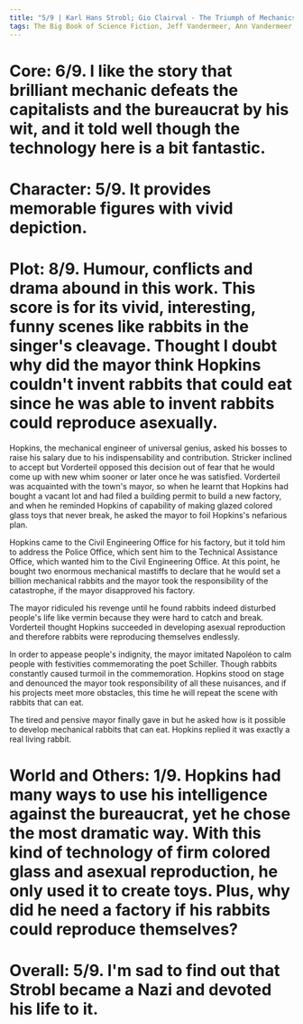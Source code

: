 ```yaml
---
title: "5/9 | Karl Hans Strobl; Gio Clairval - The Triumph of Mechanics"
tags: The Big Book of Science Fiction, Jeff Vandermeer, Ann Vandermeer, short story, novelette, science fiction, 1877-1946, 1907
---
```


# Core: 6/9. I like the story that brilliant mechanic defeats the capitalists and the bureaucrat by his wit, and it told well though the technology here is a bit fantastic.


# Character: 5/9. It provides memorable figures with vivid depiction.



# Plot: 8/9. Humour, conflicts and drama abound in this work. This score is for its vivid, interesting, funny scenes like rabbits in the singer's cleavage. Thought I doubt why did the mayor think Hopkins couldn't invent rabbits that could eat since he was able to invent rabbits could reproduce asexually.

Hopkins, the mechanical engineer of universal genius, asked his bosses to raise his salary due to his indispensability and contribution. Stricker inclined to accept but Vorderteil opposed this decision out of fear that he would come up with new whim sooner or later once he was satisfied. Vorderteil was acquainted with the town's mayor, so when he learnt that Hopkins had bought a vacant lot and had filed a building permit to build a new factory, and when he reminded Hopkins of capability of making glazed colored glass toys that never break, he asked the mayor to foil Hopkins's nefarious plan. 

Hopkins came to the Civil Engineering Office for his factory, but it told him to address the Police Office, which sent him to the Technical Assistance Office, which wanted him to the Civil Engineering Office. At this point, he bought two enormous mechanical mastiffs to declare that he would set a billion mechanical rabbits and the mayor took the responsibility of the catastrophe, if the mayor disapproved his factory.


The mayor ridiculed his revenge until he found rabbits indeed disturbed people's life like vermin because they were hard to catch and break. Vorderteil thought Hopkins succeeded in developing asexual reproduction and therefore rabbits were reproducing themselves endlessly.

In order to appease people's indignity, the mayor imitated Napoléon to calm people with festivities commemorating the poet Schiller. Though rabbits constantly caused turmoil in the commemoration. Hopkins stood on stage and denounced the mayor took responsibility of all these nuisances, and if his projects meet more obstacles, this time he will repeat the scene with rabbits that can eat.

The tired and pensive mayor finally gave in but he asked how is it possible to develop mechanical rabbits that can eat. Hopkins replied it was exactly a real living rabbit.


# World and Others: 1/9. Hopkins had many ways to use his intelligence against the bureaucrat, yet he chose the most dramatic way. With this kind of technology of firm colored glass and asexual reproduction, he only used it to create toys. Plus, why did he need a factory if his rabbits could reproduce themselves?


# Overall: 5/9. I'm sad to find out that Strobl became a Nazi and devoted his life to it.


